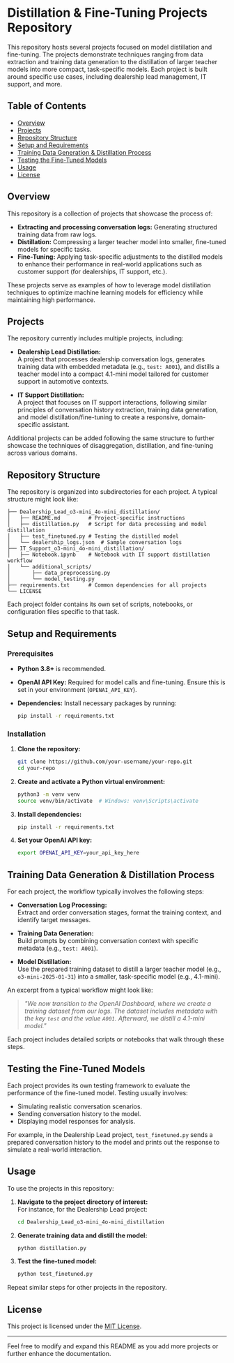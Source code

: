 # Distillation & Fine-Tuning Projects Repository

This repository hosts several projects focused on model distillation and fine-tuning. The projects demonstrate techniques ranging from data extraction and training data generation to the distillation of larger teacher models into more compact, task-specific models. Each project is built around specific use cases, including dealership lead management, IT support, and more.

## Table of Contents

- [Overview](#overview)
- [Projects](#projects)
- [Repository Structure](#repository-structure)
- [Setup and Requirements](#setup-and-requirements)
- [Training Data Generation & Distillation Process](#training-data-generation--distillation-process)
- [Testing the Fine-Tuned Models](#testing-the-fine-tuned-models)
- [Usage](#usage)
- [License](#license)

## Overview

This repository is a collection of projects that showcase the process of:

- **Extracting and processing conversation logs:** Generating structured training data from raw logs.
- **Distillation:** Compressing a larger teacher model into smaller, fine-tuned models for specific tasks.
- **Fine-Tuning:** Applying task-specific adjustments to the distilled models to enhance their performance in real-world applications such as customer support (for dealerships, IT support, etc.).

These projects serve as examples of how to leverage model distillation techniques to optimize machine learning models for efficiency while maintaining high performance.

## Projects

The repository currently includes multiple projects, including:

- **Dealership Lead Distillation:**  
  A project that processes dealership conversation logs, generates training data with embedded metadata (e.g., `test: A001`), and distills a teacher model into a compact 4.1-mini model tailored for customer support in automotive contexts.

- **IT Support Distillation:**  
  A project that focuses on IT support interactions, following similar principles of conversation history extraction, training data generation, and model distillation/fine-tuning to create a responsive, domain-specific assistant.

Additional projects can be added following the same structure to further showcase the techniques of disaggregation, distillation, and fine-tuning across various domains.

## Repository Structure

The repository is organized into subdirectories for each project. A typical structure might look like:

```
├── Dealership_Lead_o3-mini_4o-mini_distillation/
│   ├── README.md         # Project-specific instructions
│   ├── distillation.py   # Script for data processing and model distillation
│   ├── test_finetuned.py # Testing the distilled model
│   └── dealership_logs.json  # Sample conversation logs
├── IT_Support_o3-mini_4o-mini_distillation/
│   ├── Notebook.ipynb    # Notebook with IT support distillation workflow
│   └── additional_scripts/
│       ├── data_preprocessing.py
│       └── model_testing.py
├── requirements.txt      # Common dependencies for all projects
└── LICENSE
```

Each project folder contains its own set of scripts, notebooks, or configuration files specific to that task.

## Setup and Requirements

### Prerequisites

- **Python 3.8+** is recommended.
- **OpenAI API Key:** Required for model calls and fine-tuning. Ensure this is set in your environment (`OPENAI_API_KEY`).
- **Dependencies:** Install necessary packages by running:

  ```bash
  pip install -r requirements.txt
  ```

### Installation

1. **Clone the repository:**

   ```bash
   git clone https://github.com/your-username/your-repo.git
   cd your-repo
   ```

2. **Create and activate a Python virtual environment:**

   ```bash
   python3 -m venv venv
   source venv/bin/activate  # Windows: venv\Scripts\activate
   ```

3. **Install dependencies:**

   ```bash
   pip install -r requirements.txt
   ```

4. **Set your OpenAI API key:**

   ```bash
   export OPENAI_API_KEY=your_api_key_here
   ```

## Training Data Generation & Distillation Process

For each project, the workflow typically involves the following steps:

- **Conversation Log Processing:**  
  Extract and order conversation stages, format the training context, and identify target messages.

- **Training Data Generation:**  
  Build prompts by combining conversation context with specific metadata (e.g., `test: A001`).

- **Model Distillation:**  
  Use the prepared training dataset to distill a larger teacher model (e.g., `o3-mini-2025-01-31`) into a smaller, task-specific model (e.g., 4.1-mini).

An excerpt from a typical workflow might look like:

> *"We now transition to the OpenAI Dashboard, where we create a training dataset from our logs. The dataset includes metadata with the key `test` and the value `A001`. Afterward, we distill a 4.1-mini model."*

Each project includes detailed scripts or notebooks that walk through these steps.

## Testing the Fine-Tuned Models

Each project provides its own testing framework to evaluate the performance of the fine-tuned model. Testing usually involves:

- Simulating realistic conversation scenarios.
- Sending conversation history to the model.
- Displaying model responses for analysis.

For example, in the Dealership Lead project, `test_finetuned.py` sends a prepared conversation history to the model and prints out the response to simulate a real-world interaction.

## Usage

To use the projects in this repository:

1. **Navigate to the project directory of interest:**  
   For instance, for the Dealership Lead project:

   ```bash
   cd Dealership_Lead_o3-mini_4o-mini_distillation
   ```

2. **Generate training data and distill the model:**

   ```bash
   python distillation.py
   ```

3. **Test the fine-tuned model:**

   ```bash
   python test_finetuned.py
   ```

Repeat similar steps for other projects in the repository.

## License

This project is licensed under the [MIT License](LICENSE).

---

Feel free to modify and expand this README as you add more projects or further enhance the documentation.
